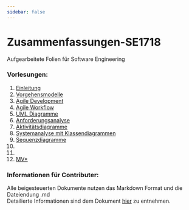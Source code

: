 ```yaml
---
sidebar: false
---
```


Zusammenfassungen-SE1718
========================
Aufgearbeitete Folien für Software Engineering

### Vorlesungen:
1. [Einleitung](/vorlesung1/vorlesung1)
2. [Vorgehensmodelle](/vorlesung2/vorlesung2)
3. [Agile Development](/vorlesung3/vorlesung3)
4. [Agile Workflow](/vorlesung4/vorlesung4)
5. [UML Diagramme](/vorlesung5/vorlesung5)
6. [Anforderungsanalyse](/vorlesung6/vorlesung6)
7. [Aktivitätsdiagramme](/vorlesung7/vorlesung7)
8. [Systemanalyse mit Klassendiagrammen](/vorlesung8/vorlesung8)
9. [Sequenzdiagramme](/vorlesung9/vorlesung9)
10. ​
11. ​
12. [MV*](/vorlesung12/zusammenfassung)

### Informationen für Contributer:
Alle beigesteuerten Dokumente nutzen das Markdown Format und die Dateiendung .md
<br>
Detailierte Informationen sind dem Dokument [hier](/CONTRIBUTING) zu entnehmen.